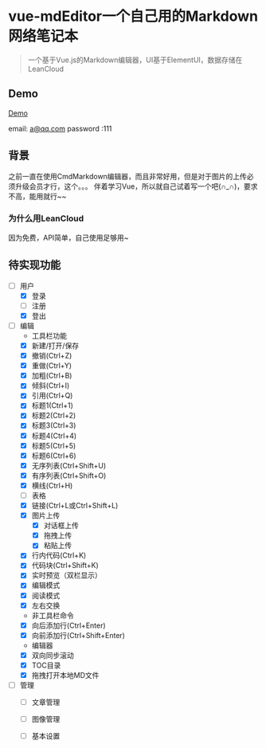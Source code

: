# vue-mdEditor一个自己用的Markdown网络笔记本

> 一个基于Vue.js的Markdown编辑器，UI基于ElementUI，数据存储在LeanCloud
 
## Demo

[Demo](http://mdDemo.adamin.win)

email: a@qq.com
password :111

## 背景
之前一直在使用CmdMarkdown编辑器，而且非常好用，但是对于图片的上传必须升级会员才行，这个。。。
伴着学习Vue，所以就自己试着写一个吧(∩_∩)，要求不高，能用就行~~

### 为什么用LeanCloud
因为免费，API简单，自己使用足够用~


## 待实现功能
- [ ] 用户
	- [x] 登录
	- [ ] 注册
	- [x] 登出
- [ ] 编辑
	- 工具栏功能
    - [x] 新建/打开/保存
    - [x] 撤销(Ctrl+Z)
    - [x] 重做(Ctrl+Y)
    - [x] 加粗(Ctrl+B)
    - [x] 倾斜(Ctrl+I)
    - [x] 引用(Ctrl+Q)
    - [x] 标题1(Ctrl+1)
    - [x] 标题2(Ctrl+2)
    - [x] 标题3(Ctrl+3)
    - [x] 标题4(Ctrl+4)
    - [x] 标题5(Ctrl+5)
    - [x] 标题6(Ctrl+6)
    - [x] 无序列表(Ctrl+Shift+U)
    - [x] 有序列表(Ctrl+Shift+O)
    - [x] 横线(Ctrl+H)
    - [ ] 表格
    - [x] 链接(Ctrl+L或Ctrl+Shift+L)
    - [x] 图片上传
    	- [x] 对话框上传
    	- [x] 拖拽上传
    	- [x] 粘贴上传
    - [x] 行内代码(Ctrl+K)
    - [x] 代码块(Ctrl+Shift+K)
    - [x] 实时预览（双栏显示）
    - [x] 编辑模式
    - [x] 阅读模式
    - [x] 左右交换
	- 非工具栏命令
    - [x] 向后添加行(Ctrl+Enter)
    - [x] 向前添加行(Ctrl+Shift+Enter)
	- 编辑器
    - [x] 双向同步滚动
    - [x] TOC目录
    - [x] 拖拽打开本地MD文件
- [ ] 管理
	- [ ] 文章管理
	- [ ] 图像管理
	- [ ] 基本设置






